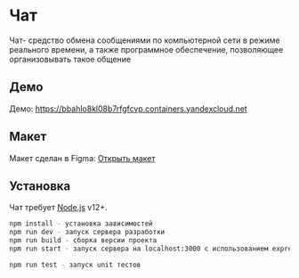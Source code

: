 # Чат
Чат- средство обмена сообщениями по компьютерной сети в режиме реального времени, а также программное обеспечение, позволяющее организовывать такое общение

## Демо
Демо: https://bbahlo8kl08b7rfgfcvp.containers.yandexcloud.net


## Макет
Макет сделан в Figma: [Открыть макет](https://www.figma.com/file/rIXriojmp2vdelZhMsKHIx/chat_practicum?node-id=0%3A1&t=UkWdHitb5t5wRSYC-1)

## Установка

Чат требует [Node.js](https://nodejs.org/) v12+.


```sh
npm install - установка зависимостей
npm run dev - запуск сервера разработки
npm run build - сборка версии проекта
npm run start - запуск сервера на localhost:3000 с использованием express

npm run test - запуск unit тестов
```
